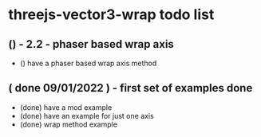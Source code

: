 # threejs-vector3-wrap todo list

## () - 2.2 - phaser based wrap axis
* () have a phaser based wrap axis method

## ( done 09/01/2022 ) - first set of examples done
* (done) have a mod example
* (done) have an example for just one axis
* (done) wrap method example

